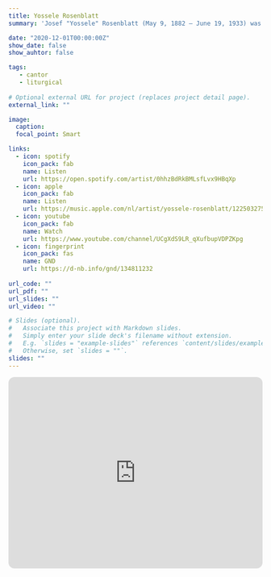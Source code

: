 ```yaml
---
title: Yossele Rosenblatt
summary: 'Josef "Yossele" Rosenblatt (May 9, 1882 – June 19, 1933) was a Ukrainian-born chazzan (cantor) and composer. He was regarded as the greatest cantor of his time'

date: "2020-12-01T00:00:00Z"
show_date: false
show_auhtor: false

tags:
   - cantor
   - liturgical
   
# Optional external URL for project (replaces project detail page).
external_link: ""

image:
  caption: 
  focal_point: Smart

links:
  - icon: spotify
    icon_pack: fab
    name: Listen
    url: https://open.spotify.com/artist/0hhzBdRkBMLsfLvx9HBqXp
  - icon: apple
    icon_pack: fab
    name: Listen
    url: https://music.apple.com/nl/artist/yossele-rosenblatt/122503275
  - icon: youtube
    icon_pack: fab
    name: Watch
    url: https://www.youtube.com/channel/UCgXdS9LR_qXufbupVDPZKpg
  - icon: fingerprint
    icon_pack: fas
    name: GND
    url: https://d-nb.info/gnd/134811232
   
url_code: ""
url_pdf: ""
url_slides: ""
url_video: ""

# Slides (optional).
#   Associate this project with Markdown slides.
#   Simply enter your slide deck's filename without extension.
#   E.g. `slides = "example-slides"` references `content/slides/example-slides.md`.
#   Otherwise, set `slides = ""`.
slides: ""
---
```


<iframe style="border-radius:12px" src="https://open.spotify.com/artist/0hhzBdRkBMLsfLvx9HBqXp" width="100%" height="380" frameBorder="0" allowfullscreen="" allow="autoplay; clipboard-write; encrypted-media; fullscreen; picture-in-picture" loading="lazy"></iframe>
